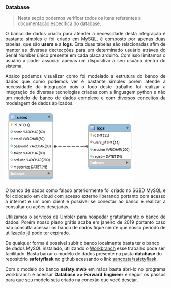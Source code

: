 ### Database

>Nesta seção podemos verificar todos os itens referentes a documentação especifica do database.

<p style="text-align: justify;">
O banco de dados criado para atender a necessidade desta integração é bastante simples e foi criado em MySQL, é composto por apenas duas tabelas, que são <b>users</b> e a <b>logs</b>. Esta duas tabelas são relacionadas afim de manter as diversas dectecções para um determinado usuário atráves do Serial Number único presente em cada placa arduino. Com isso limitamos o usuário a poder associar apenas um dispositivo a seu usuário dentro do sistema.
</p>

<p style="text-align: justify;">
Abaixo podemos visualizar como foi modelado a estrutura do banco de dados que como podemos ver é bastante simples porém atende a necessidade da integração pois o foco deste trabalho foi realizar a integração de diversas tecnologias criadas com a linguagem python e não um modelo de banco de dados complexo e com diversos conceitos da modelagem de dados aplicados.
</p>

![](../files/01.png)

<p style="text-align: justify;">
O banco de dados como falado anteriormente foi criado no SGBD MySQL e foi colocado em cloud com acesso externo liberando portanto com acesso a internet e um bom client é possível se conectar ao banco e realizar a consultar ou ações desejadas.
</p>

<p style="text-align: justify;">
Utilizamos o serviços da Umbler para hospedar gratuitamente o banco de dados. Porém nosso plano grátis acaba em janeiro de 2019 portanto caso não consulta acessar os banco de dados fique ciente que nosso periodo de utilização já pode ter expirado.
</p>

De qualquer forma é possível subir o banco localmente basta ter o banco de dados MySQL instalado, utilizando o [Workbranch](https://dev.mysql.com/downloads/workbench/) esse trabalho pode ser facilitado. Basta baixar o modelo de dados presente na pasta <b>database</b> do repositório <b>safetyflask</b> no github acessando o link [sancozta/safetyflask](https://github.com/sancozta/safetyflask).


<p style="text-align: justify;">
Com o modelo do banco <b>safety.mwb</b> em mãos basta abri-lo no programa workbranch é acessar <b>Database >> Forward Engineer</b> e seguir os passos para que seu modelo seja criado na conexão que você desejar.
</p>